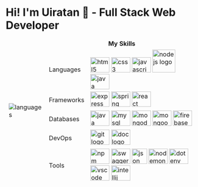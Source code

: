 # Hi! I'm Uiratan 👋 - Full Stack Web Developer
 
 <div align="center">
<table style="">
    <thead>
        <tr>
            <td rowspan="6">
                <img src="https://github-readme-stats.vercel.app/api/top-langs?locale=en&hide_title=false&layout=compact&card_width=320&langs_count=30&theme=github_dark&hide_border=true&username=uiratan" alt="languages"  graph/>
            </td>
             <td colspan="2" align="center"><b>My Skills</b></td>
        </tr>
        <tr>
            <td>Languages</td>
            <td>
                <img src="https://cdn.jsdelivr.net/gh/devicons/devicon/icons/html5/html5-original.svg" height="40"
                    width="50" alt="html5 logo" />
                <img src="https://cdn.jsdelivr.net/gh/devicons/devicon/icons/css3/css3-original.svg" height="40"
                    width="50" alt="css3 logo" />
                <img src="https://cdn.jsdelivr.net/gh/devicons/devicon/icons/javascript/javascript-original.svg"
                    height="40" width="50" alt="javascript logo" />
                <img src="https://cdn.jsdelivr.net/gh/devicons/devicon/icons/nodejs/nodejs-original-wordmark.svg"
                    height="60" alt="nodejs logo" />
                <img src="https://cdn.jsdelivr.net/gh/devicons/devicon/icons/java/java-original-wordmark.svg"
                    height="40" width="50" alt="java logo" />
            </td>
        </tr>
        <tr>
            <td>Frameworks</td>
            <td>
                <img src="https://cdn.jsdelivr.net/gh/devicons/devicon/icons/express/express-original.svg" height="40"
                    width="50" alt="express logo" />
                <img src="https://cdn.jsdelivr.net/gh/devicons/devicon/icons/spring/spring-plain-wordmark.svg"
                    height="40" width="50" alt="spring logo" />
                <img src="https://cdn.jsdelivr.net/gh/devicons/devicon/icons/react/react-original.svg" height="40"
                    width="50" alt="react logo" />
            </td>
        </tr>
        <tr>
            <td>Databases</td>
            <td>
                <img src="https://cdn.jsdelivr.net/gh/devicons/devicon/icons/oracle/oracle-original.svg" height="40"
                    width="50" alt="java logo" />
                <img src="https://cdn.jsdelivr.net/gh/devicons/devicon/icons/mysql/mysql-original.svg" height="40"
                    width="50" alt="mysql logo" />
                <img src="https://cdn.jsdelivr.net/gh/devicons/devicon/icons/mongodb/mongodb-original-wordmark.svg"
                    height="40" width="50" alt="mongodb logo" />
                <img src="https://mongoosejs.com/docs/images/mongoose5_62x30_transparent.png" height="40" width="50"
                    alt="mongoose logo" />
                <img src="https://cdn.jsdelivr.net/gh/devicons/devicon/icons/firebase/firebase-plain-wordmark.svg"
                    height="40" width="50" alt="firebase logo" />
            </td>
        </tr>
        <tr>
            <td>DevOps</td>
            <td>
                <img src="https://cdn.jsdelivr.net/gh/devicons/devicon/icons/git/git-original-wordmark.svg" height="40"
                    width="50" alt="git logo" />
                <img src="https://cdn.jsdelivr.net/gh/devicons/devicon/icons/docker/docker-original.svg" height="40"
                    width="50" alt="doc logo" />
            </td>
        </tr>
        <tr>
            <td>Tools</td>
            <td>
                <img src="https://cdn.jsdelivr.net/gh/devicons/devicon/icons/npm/npm-original-wordmark.svg" height="40"
                    width="50" alt="npm logo" />
                <img src="https://static1.smartbear.co/swagger/media/assets/images/swagger_logo.svg" height="40"
                    width="50" alt="swagger logo" />
                <img src="https://www.opc-router.de/wp-content/uploads/2020/08/what-is-json_600x250px.jpg" height="40"
                    alt="json logo" />
                <img src="https://user-images.githubusercontent.com/13700/35731649-652807e8-080e-11e8-88fd-1b2f6d553b2d.png"
                    height="40" width="50" alt="nodemon logo" /> <img
                    src="https://raw.githubusercontent.com/motdotla/dotenv/master/dotenv.svg" height="40" width="50"
                    alt="dotenv logo" />
                <img src="https://cdn.jsdelivr.net/gh/devicons/devicon/icons/vscode/vscode-original.svg" height="40"
                    width="50" alt="vscode logo" />
                <img src="https://cdn.jsdelivr.net/gh/devicons/devicon/icons/intellij/intellij-original.svg" height="40"
                    width="50" alt="intellij logo" />
            </td>
        </tr>
    </thead>
</table>
    
    
</div>           

